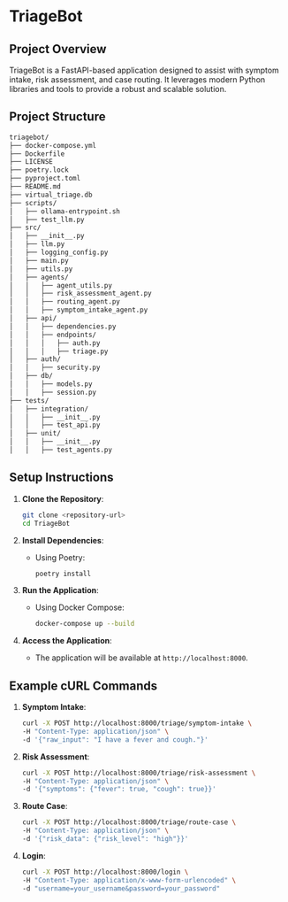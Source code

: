 # TriageBot

## Project Overview
TriageBot is a FastAPI-based application designed to assist with symptom intake, risk assessment, and case routing. It leverages modern Python libraries and tools to provide a robust and scalable solution.

## Project Structure
   ```bash
triagebot/
├── docker-compose.yml
├── Dockerfile
├── LICENSE
├── poetry.lock
├── pyproject.toml
├── README.md
├── virtual_triage.db
├── scripts/
│   ├── ollama-entrypoint.sh
│   ├── test_llm.py
├── src/
│   ├── __init__.py
│   ├── llm.py
│   ├── logging_config.py
│   ├── main.py
│   ├── utils.py
│   ├── agents/
│   │   ├── agent_utils.py
│   │   ├── risk_assessment_agent.py
│   │   ├── routing_agent.py
│   │   ├── symptom_intake_agent.py
│   ├── api/
│   │   ├── dependencies.py
│   │   ├── endpoints/
│   │   │   ├── auth.py
│   │   │   ├── triage.py
│   ├── auth/
│   │   ├── security.py
│   ├── db/
│   │   ├── models.py
│   │   ├── session.py
├── tests/
│   ├── integration/
│   │   ├── __init__.py
│   │   ├── test_api.py
│   ├── unit/
│   │   ├── __init__.py
│   │   ├── test_agents.py
   ```
## Setup Instructions
1. **Clone the Repository**:
   ```bash
   git clone <repository-url>
   cd TriageBot
   ```

2. **Install Dependencies**:
   - Using Poetry:
     ```bash
     poetry install
     ```

3. **Run the Application**:
   - Using Docker Compose:
     ```bash
     docker-compose up --build
     ```

4. **Access the Application**:
   - The application will be available at `http://localhost:8000`.

## Example cURL Commands
1. **Symptom Intake**:
   ```bash
   curl -X POST http://localhost:8000/triage/symptom-intake \
   -H "Content-Type: application/json" \
   -d '{"raw_input": "I have a fever and cough."}'
   ```

2. **Risk Assessment**:
   ```bash
   curl -X POST http://localhost:8000/triage/risk-assessment \
   -H "Content-Type: application/json" \
   -d '{"symptoms": {"fever": true, "cough": true}}'
   ```

3. **Route Case**:
   ```bash
   curl -X POST http://localhost:8000/triage/route-case \
   -H "Content-Type: application/json" \
   -d '{"risk_data": {"risk_level": "high"}}'
   ```

4. **Login**:
   ```bash
   curl -X POST http://localhost:8000/login \
   -H "Content-Type: application/x-www-form-urlencoded" \
   -d "username=your_username&password=your_password"
